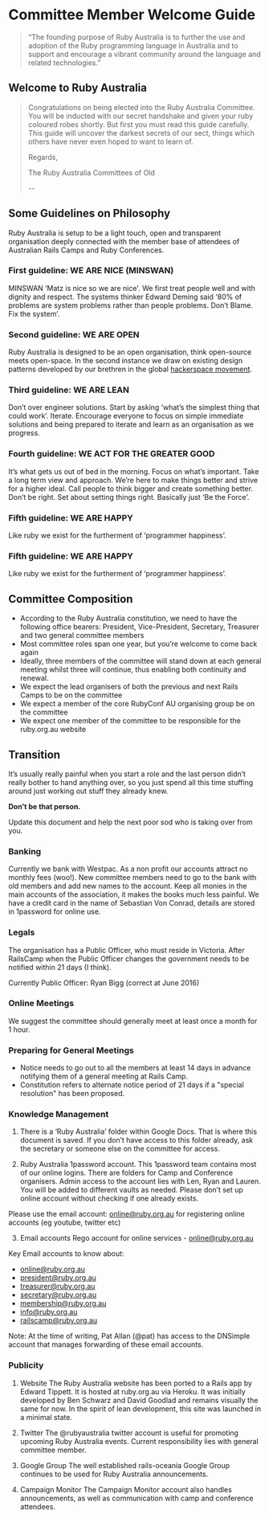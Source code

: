 # Committee Member Welcome Guide

> “The founding purpose of Ruby Australia is to further the use and adoption of the Ruby programming language in Australia and to support and encourage a vibrant community around the language and related technologies.”

## Welcome to Ruby Australia

> Congratulations on being elected into the Ruby Australia Committee. You will be inducted with our secret handshake and given your ruby coloured robes shortly. But first you must read this guide carefully. This guide will uncover the darkest secrets of our sect, things which others have never even hoped to want to learn of.
> 
> Regards,
>
> The Ruby Australia Committees of Old
>
> --

## Some Guidelines on Philosophy

Ruby Australia is setup to be a light touch, open and transparent organisation deeply connected with the member base of attendees of Australian Rails Camps and Ruby Conferences.

### First guideline: WE ARE NICE (MINSWAN)
MINSWAN ‘Matz is nice so we are nice'. We first treat people well and with dignity and respect.
The systems thinker Edward Deming said ‘80% of problems are system problems rather than people problems. Don’t Blame. Fix the system’.

### Second guideline: WE ARE OPEN
Ruby Australia is designed to be an open organisation, think open-source meets open-space. In the second instance we draw on existing design patterns developed by our brethren in the global [hackerspace movement](http://hackerspaces.org/wiki/Design_Patterns). 

### Third guideline:  WE ARE LEAN
Don’t over engineer solutions. Start by asking ‘what’s the simplest thing that could work’. Iterate.
Encourage everyone to focus on simple immediate solutions and being prepared to iterate and learn as an organisation as we progress.

### Fourth guideline:  WE ACT FOR THE GREATER GOOD
It’s what gets us out of bed in the morning. Focus on what’s important. Take a long term view and approach. We’re here to make things better and strive for a higher ideal. Call people to think bigger and create something better. Don’t be right. Set about setting things right. Basically just ‘Be the Force’.

### Fifth guideline: WE ARE HAPPY
Like ruby we exist for the furtherment of ‘programmer happiness’.

###  Fifth guideline: WE ARE HAPPY
Like ruby we exist for the furtherment of ‘programmer happiness’.


## Committee Composition

- According to the Ruby Australia constitution, we need to have the following office bearers: President, Vice-President, Secretary, Treasurer and two general committee members
- Most committee roles span one year, but you’re welcome to come back again
- Ideally, three members of the committee will stand down at each general meeting whilst three will continue, thus enabling both continuity and renewal.
- We expect the lead organisers of both the previous and next Rails Camps to be on the committee
- We expect a member of the core RubyConf AU organising group be on the committee
- We expect one member of the committee to be responsible for the ruby.org.au website


## Transition
It’s usually really painful when you start a role and the last person didn’t really bother to hand anything over, so you just spend all this time stuffing around just working out stuff they already knew.

**Don’t be that person.**

Update this document and help the next poor sod who is taking over from you.


### Banking

Currently we bank with Westpac. As a non profit our accounts attract no monthly fees (woo!).
New committee members need to go to the bank with old members and add new names to the account. Keep all monies in the main accounts of the association, it makes the books much less painful. We have a credit card in the name of Sebastian Von Conrad, details are stored in 1password for online use.

### Legals

The organisation has a Public Officer, who must reside in Victoria. After RailsCamp when the Public Officer changes the government needs to be notified within 21 days (I think).

Currently Public Officer: Ryan Bigg (correct at June 2016)


### Online Meetings
We suggest the committee should generally meet at least once a month for 1 hour.

### Preparing for General Meetings

- Notice needs to go out to all the members at least 14 days in advance notifying them of a general meeting at Rails Camp.
- Constitution refers to alternate notice period of 21 days if a "special resolution" has been proposed.


### Knowledge Management

1. There is a ‘Ruby Australia’ folder within Google Docs.
That is where this document is saved. If you don’t have access to this folder already, ask the secretary or someone else on the committee for access.

2. Ruby Australia 1password account.
This 1password team contains most of our online logins.
There are folders for Camp and Conference organisers.
Admin access to the account lies with Len, Ryan and Lauren.
You will be added to different vaults as needed.
Please don’t set up online account without checking if one already exists.

Please use the email account:
online@ruby.org.au for registering online accounts (eg youtube, twitter etc)

3. Email accounts
Rego account for online services - online@ruby.org.au

Key Email accounts to know about:
- online@ruby.org.au
- president@ruby.org.au
- treasurer@ruby.org.au
- secretary@ruby.org.au
- membership@ruby.org.au
- info@ruby.org.au
- railscamp@ruby.org.au

Note:  At the time of writing, Pat Allan (@pat) has access to the DNSimple account that manages forwarding of these email accounts.


### Publicity
1. Website
The Ruby Australia website has been ported to a Rails app by Edward Tippett. It is hosted at ruby.org.au via Heroku. It was initially developed by Ben Schwarz and David Goodlad and remains visually the same for now.  In the spirit of lean development, this site was launched in a minimal state.

2. Twitter
The @rubyaustralia twitter account is useful for promoting upcoming Ruby Australia events. Current responsibility lies with general committee member.

3. Google Group
The well established rails-oceania Google Group continues to be used for Ruby Australia announcements.

4. Campaign Monitor
The Campaign Monitor account also handles announcements, as well as communication with camp and conference attendees.

